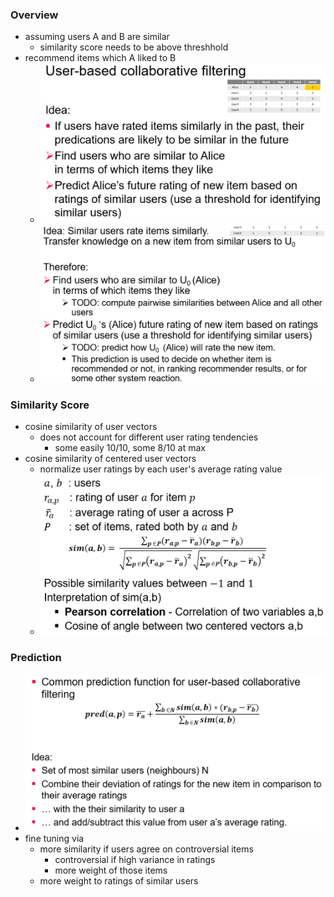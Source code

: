 ### Overview
+ assuming users A and B are similar
	+ similarity score needs to be above threshhold
+ recommend items which A liked to B
	+ ![](../../../../z_images/Pasted%20image%2020220502172855.png)
	+ ![](../../../../z_images/Pasted%20image%2020220502173138.png)

### Similarity Score
+ cosine similarity of user vectors
	+ does not account for different user rating tendencies
		+ some easily 10/10, some 8/10 at max
+ cosine similarity of centered user vectors
	+ normalize user ratings by each user's average rating value
	+ ![](../../../../z_images/Pasted%20image%2020220502173535.png)

### Prediction
+ ![](../../../../z_images/Pasted%20image%2020220502173805.png)
+ fine tuning via
	+ more similarity if users agree on controversial items
		+ controversial if high variance in ratings
		+ more weight of those items
	+ more weight to ratings of similar users
